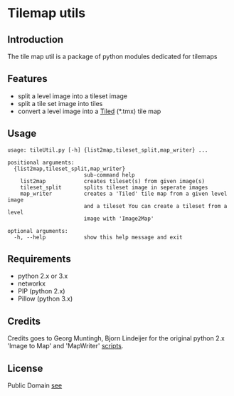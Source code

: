 Tilemap utils
============

Introduction
------------

The tile map util is a package of python modules dedicated for tilemaps

## Features
- split a level image into a tileset image
- split a tile set image into tiles
- convert a level image into a [Tiled][tiled_link] (*.tmx) tile map

## Usage

    usage: tileUtil.py [-h] {list2map,tileset_split,map_writer} ...

    positional arguments:
      {list2map,tileset_split,map_writer}
                            sub-command help
        list2map            creates tileset(s) from given image(s)
        tileset_split       splits tileset image in seperate images
        map_writer          creates a 'Tiled' tile map from a given level image
                            and a tileset You can create a tileset from a level
                            image with 'Image2Map'
    
    optional arguments:
      -h, --help            show this help message and exit


## Requirements

- python 2.x or 3.x 
- networkx
- PIP (python 2.x)
- Pillow (python 3.x)

## Credits

Credits goes to Georg Muntingh, Bjorn Lindeijer for the original python 2.x 'Image to Map' and 'MapWriter' [scripts][script_gist].

## License

Public Domain [see][license_link]


[tiled_link]: http://www.mapeditor.org/ "Tiled"
[script_gist]: https://gist.github.com/bjorn/5498157 "Original Python Scripts"
[license_link]: LICENSE.md "License Public Domain"






